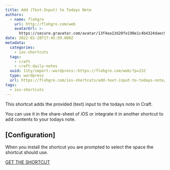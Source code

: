 ```yaml
---
title: Add (Text-Input) to Todays Note
authors:
  - name: flohgro
    url: http://flohgro.com/web
    avatarUrl: >-
      https://secure.gravatar.com/avatar/13f4ea13d20fe190e1c4b4324daec918?s=96&d=mm&r=g
date: 2022-02-28T17:45:59.000Z
metadata:
  categories:
    - ios-shortcuts
  tags:
    - craft
    - craft-daily-notes
  uuid: 11ty/import::wordpress::https://flohgro.com/web/?p=232
  type: wordpress
  url: https://flohgro.com/ios-shortcuts/add-text-input-to-todays-note/
tags:
  - ios-shortcuts
---
```

This shortcut adds the provided (text) input to the todays note in Craft.

You can use it in the share-sheet of iOS or integrate it in another shortcut to add contents to your todays note.

## \[Configuration\]

When you install the shortcut you are prompted to select the space the shortcut should use.

[GET THE SHORTCUT](https://www.icloud.com/shortcuts/d1012c910f914778b6f328a1132c9bd0)